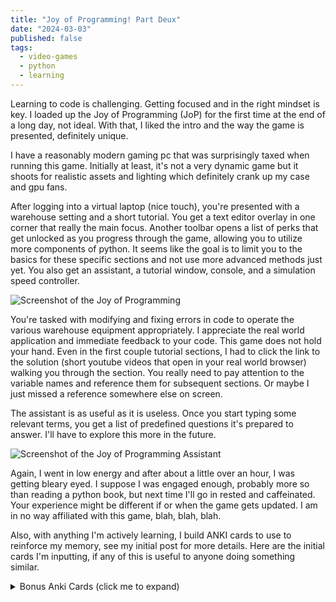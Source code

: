 ```yaml
---
title: "Joy of Programming! Part Deux"
date: "2024-03-03"
published: false
tags:
  - video-games
  - python
  - learning
---
```

Learning to code is challenging. Getting focused and in the right mindset is key. I loaded up the Joy of Programming (JoP) for the first time at the end of a long day, not ideal. With that, I liked the intro and the way the game is presented, definitely unique.
<!-- excerpt -->

I have a reasonably modern gaming pc that was surprisingly taxed when running this game. Initially at least, it's not a very dynamic game but it shoots for realistic assets and lighting which definitely crank up my case and gpu fans.

After logging into a virtual laptop (nice touch), you're presented with a warehouse setting and a short tutorial. You get a text editor overlay in one corner that really the main focus. Another toolbar opens a list of perks that get unlocked as you progress through the game, allowing you to utilize more components of python. It seems like the goal is to limit you to the basics for these specific sections and not use more advanced methods just yet. You also get an assistant, a tutorial window, console, and a simulation speed controller.

![Screenshot of the Joy of Programming](/assets/img/posts/jop2/1-screen.jpg)

You're tasked with modifying and fixing errors in code to operate the various warehouse equipment appropriately. I appreciate the real world application and immediate feedback to your code. This game does not hold your hand. Even in the first couple tutorial sections, I had to click the link to the solution (short youtube videos that open in your real world browser) walking you through the section. You really need to pay attention to the variable names and reference them for subsequent sections. Or maybe I just missed a reference somewhere else on screen. 

The assistant is as useful as it is useless. Once you start typing some relevant terms, you get a list of predefined questions it's prepared to answer. I'll have to explore this more in the future.

![Screenshot of the Joy of Programming Assistant](/assets/img/posts/jop2/2-assistant.jpg)

Again, I went in low energy and after about a little over an hour, I was getting bleary eyed. I suppose I was engaged enough, probably more so than reading a python book, but next time I'll go in rested and caffeinated. Your experience might be different if or when the game gets updated. I am in no way affiliated with this game, blah, blah, blah.

Also, with anything I'm actively learning, I build ANKI cards to use to reinforce my memory, see my initial post for more details. Here are the initial cards I'm inputting, if any of this is useful to anyone doing something similar.
<br>
<details>
  <summary>Bonus Anki Cards (click me to expand)</summary>
<br>
<em>Comment Syntax</em><br>
#

---

<em>Variable Syntax</em><br>
conv = ConveyorBelt.find("_entityConveyorBelt0")

---

<em>Why is indentation important?</em><br>
It scopes code blocks. 

---

<em>For Loops</em><br>
Iterate over a construct. Note the colon and indentation.

for i in range(100):<br>
&emsp; #print numbers from 0 to 99<br>
&emsp; print(i)

---

<em>If Conditionals</em><br>
Branch constructs into logical paths. Note the colon and indentation.

import random<br>
a = random.random()<br>
if a < 0.5:<br>
&emsp; print("heads")<br>
else:<br>
&emsp; print("tails")<br>
</details>